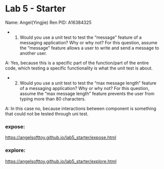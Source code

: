 # Lab 5 - Starter
Name: Angel(Yingjie) Ren
PID: A16384325

+ 1) Would you use a unit test to test the “message” feature of a messaging application? Why or why not? For this question, assume the “message” feature allows a user to write and send a message to another user.

A: Yes, because this is a specific part of the function/part of the entire code, which testing a specific functionality is what the unit test is about. 

+ 2) Would you use a unit test to test the “max message length” feature of a messaging application? Why or why not? For this question, assume the “max message length” feature prevents the user from typing more than 80 characters.

A: In this case no, because interactions between component is something that could not be tested through uni test.  


### expose:
https://angelsofttoy.github.io/lab5_starter/expose.html

### explore:
https://angelsofttoy.github.io/lab5_starter/explore.html
